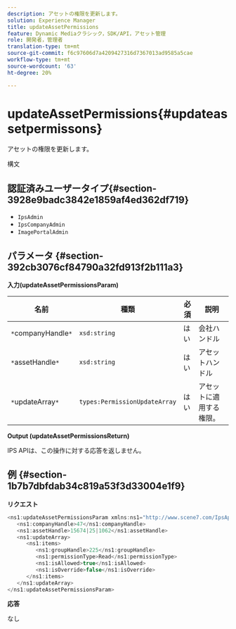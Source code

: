 ```yaml
---
description: アセットの権限を更新します。
solution: Experience Manager
title: updateAssetPermissions
feature: Dynamic Mediaクラシック，SDK/API，アセット管理
role: 開発者，管理者
translation-type: tm+mt
source-git-commit: f6c97606d7a4209427316d7367013ad9585a5cae
workflow-type: tm+mt
source-wordcount: '63'
ht-degree: 20%

---
```



# updateAssetPermissions{#updateassetpermissons}

アセットの権限を更新します。

構文

## 認証済みユーザータイプ{#section-3928e9badc3842e1859af4ed362df719}

* `IpsAdmin`
* `IpsCompanyAdmin`
* `ImagePortalAdmin`

## パラメータ {#section-392cb3076cf84790a32fd913f2b111a3}

**入力(updateAssetPermissionsParam)**

| 名前 | 種類 | 必須 | 説明 |
|---|---|---|---|
| `*`companyHandle`*` | `xsd:string` | はい | 会社ハンドル |
| `*`assetHandle`*` | `xsd:string` | はい | アセットハンドル |
| `*`updateArray`*` | `types:PermissionUpdateArray` | はい | アセットに適用する権限。 |

**Output (updateAssetPermissionsReturn)**

IPS APIは、この操作に対する応答を返しません。

## 例 {#section-1b7b7dbfdab34c819a53f3d33004e1f9}

**リクエスト**

```java
<ns1:updateAssetPermissionsParam xmlns:ns1="http://www.scene7.com/IpsApi/xsd">
   <ns1:companyHandle>47</ns1:companyHandle>
   <ns1:assetHandle>15674|25|1062</ns1:assetHandle>
   <ns1:updateArray>
      <ns1:items>
         <ns1:groupHandle>225</ns1:groupHandle>
         <ns1:permissionType>Read</ns1:permissionType>
         <ns1:isAllowed>true</ns1:isAllowed>
         <ns1:isOverride>false</ns1:isOverride>
      </ns1:items>
   </ns1:updateArray>
</ns1:updateAssetPermissionsParam>
```

**応答**

なし
